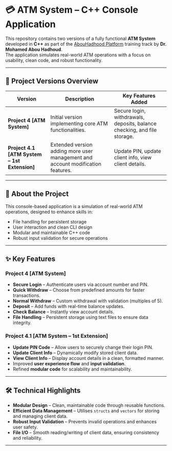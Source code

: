 # 💳 ATM System – C++ Console Application

This repository contains two versions of a fully functional **ATM System** developed in **C++** as part of the  [AbouHadhood Platform](https://programmingadvices.com/) training track by **Dr. Mohamed Abou Hadhoud**.  
The application simulates real-world ATM operations with a focus on usability, clean code, and robust functionality.

---

## 📁 Project Versions Overview

| Version                          | Description                                                                                      | Key Features Added                                                  |
|----------------------------------|--------------------------------------------------------------------------------------------------|---------------------------------------------------------------------|
| **Project 4 [ATM System]**       | Initial version implementing core ATM functionalities.                                           | Secure login, withdrawals, deposits, balance checking, and file storage. |
| **Project 4.1 [ATM System – 1st Extension]** | Extended version adding more user management and account modification features.                   | Update PIN, update client info, view client details.                |

---

## 📖 About the Project

This console-based application is a simulation of real-world ATM operations, designed to enhance skills in:
- File handling for persistent storage
- User interaction and clean CLI design
- Modular and maintainable C++ code
- Robust input validation for secure operations

---

## ✨ Key Features

### Project 4 [ATM System]
- **Secure Login** – Authenticate users via account number and PIN.
- **Quick Withdraw** – Choose from predefined amounts for faster transactions.
- **Normal Withdraw** – Custom withdrawal with validation (multiples of 5).
- **Deposit** – Add funds with real-time balance updates.
- **Check Balance** – Instantly view account details.
- **File Handling** – Persistent storage using text files to ensure data integrity.

### Project 4.1 [ATM System – 1st Extension]
- **Update PIN Code** – Allow users to securely change their login PIN.
- **Update Client Info** – Dynamically modify stored client data.
- **View Client Info** – Display account details in a clean, formatted manner.
- Improved **user experience flow** and **input validation**.
- Refined **modular code** for scalability and maintainability.

---

## 🛠 Technical Highlights
- **Modular Design** – Clean, maintainable code through reusable functions.
- **Efficient Data Management** – Utilises `structs` and `vectors` for storing and managing client data.
- **Robust Input Validation** – Prevents invalid operations and enhances user safety.
- **File I/O** – Smooth reading/writing of client data, ensuring consistency and reliability.

---
